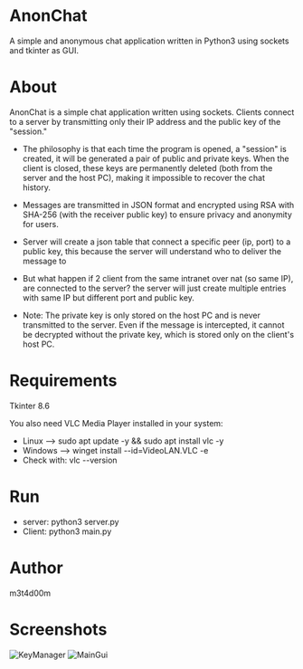 # AnonChat
A simple and anonymous chat application written in Python3 using sockets and tkinter as GUI.

# About
AnonChat is a simple chat application written using sockets. Clients connect to a server by transmitting only their IP address and the public key of the "session."

- The philosophy is that each time the program is opened, a "session" is created, it will be generated a pair of public and private keys. When the client is closed, these keys are permanently deleted (both from the server and the host PC), making it impossible to recover the chat history.

- Messages are transmitted in JSON format and encrypted using RSA with SHA-256 (with the receiver public key) to ensure privacy and anonymity for users.

- Server will create a json table that connect a specific peer (ip, port) to a public key, this because the server will understand who to deliver the message to

- But what happen if 2 client from the same intranet over nat (so same IP), are connected to the server? the server will just create multiple entries with same IP but different port and public key.

- Note: The private key is only stored on the host PC and is never transmitted to the server. Even if the message is intercepted, it cannot be decrypted without the private key, which is stored only on the client's host PC.

# Requirements
Tkinter 8.6

You also need VLC Media Player installed in your system:
- Linux --> sudo apt update -y && sudo apt install vlc -y
- Windows --> winget install --id=VideoLAN.VLC -e
- Check with: vlc --version

# Run
- server: python3 server.py
- Client: python3 main.py

# Author
m3t4d00m

# Screenshots
![KeyManager](https://github.com/user-attachments/assets/632f5af4-bb4c-4703-a364-e5a276324b83)
![MainGui](https://github.com/user-attachments/assets/68f214d8-1488-4d93-bf59-f01a16a72bd0)


